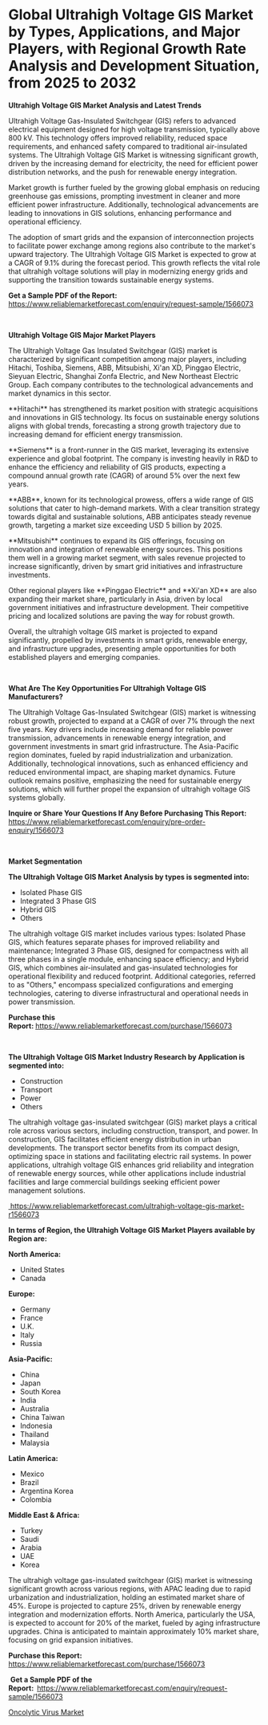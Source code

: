 <p><h1>Global Ultrahigh Voltage GIS Market by Types, Applications, and Major Players, with Regional Growth Rate Analysis and Development Situation, from 2025 to 2032</h1></p><p><strong>Ultrahigh Voltage GIS Market Analysis and Latest Trends</strong></p>
<p><p>Ultrahigh Voltage Gas-Insulated Switchgear (GIS) refers to advanced electrical equipment designed for high voltage transmission, typically above 800 kV. This technology offers improved reliability, reduced space requirements, and enhanced safety compared to traditional air-insulated systems. The Ultrahigh Voltage GIS Market is witnessing significant growth, driven by the increasing demand for electricity, the need for efficient power distribution networks, and the push for renewable energy integration. </p><p>Market growth is further fueled by the growing global emphasis on reducing greenhouse gas emissions, prompting investment in cleaner and more efficient power infrastructure. Additionally, technological advancements are leading to innovations in GIS solutions, enhancing performance and operational efficiency. </p><p>The adoption of smart grids and the expansion of interconnection projects to facilitate power exchange among regions also contribute to the market's upward trajectory. The Ultrahigh Voltage GIS Market is expected to grow at a CAGR of 9.1% during the forecast period. This growth reflects the vital role that ultrahigh voltage solutions will play in modernizing energy grids and supporting the transition towards sustainable energy systems.</p></p>
<p><strong>Get a Sample PDF of the Report:&nbsp;</strong> <a href="https://www.reliablemarketforecast.com/enquiry/request-sample/1566073?utm_campaign=3431&utm_medium=2&utm_source=Github&utm_content=ia&utm_term=22032025&utm_id=ultrahigh-voltage-gis">https://www.reliablemarketforecast.com/enquiry/request-sample/1566073</a></p>
<p>&nbsp;</p>
<p><strong>Ultrahigh Voltage GIS Major Market Players</strong></p>
<p><p>The Ultrahigh Voltage Gas Insulated Switchgear (GIS) market is characterized by significant competition among major players, including Hitachi, Toshiba, Siemens, ABB, Mitsubishi, Xi'an XD, Pinggao Electric, Sieyuan Electric, Shanghai Zonfa Electric, and New Northeast Electric Group. Each company contributes to the technological advancements and market dynamics in this sector.</p><p>**Hitachi** has strengthened its market position with strategic acquisitions and innovations in GIS technology. Its focus on sustainable energy solutions aligns with global trends, forecasting a strong growth trajectory due to increasing demand for efficient energy transmission.</p><p>**Siemens** is a front-runner in the GIS market, leveraging its extensive experience and global footprint. The company is investing heavily in R&D to enhance the efficiency and reliability of GIS products, expecting a compound annual growth rate (CAGR) of around 5% over the next few years.</p><p>**ABB**, known for its technological prowess, offers a wide range of GIS solutions that cater to high-demand markets. With a clear transition strategy towards digital and sustainable solutions, ABB anticipates steady revenue growth, targeting a market size exceeding USD 5 billion by 2025.</p><p>**Mitsubishi** continues to expand its GIS offerings, focusing on innovation and integration of renewable energy sources. This positions them well in a growing market segment, with sales revenue projected to increase significantly, driven by smart grid initiatives and infrastructure investments.</p><p>Other regional players like **Pinggao Electric** and **Xi'an XD** are also expanding their market share, particularly in Asia, driven by local government initiatives and infrastructure development. Their competitive pricing and localized solutions are paving the way for robust growth.</p><p>Overall, the ultrahigh voltage GIS market is projected to expand significantly, propelled by investments in smart grids, renewable energy, and infrastructure upgrades, presenting ample opportunities for both established players and emerging companies.</p></p>
<p>&nbsp;</p>
<p><strong>What Are The Key Opportunities For Ultrahigh Voltage GIS Manufacturers?</strong></p>
<p><p>The Ultrahigh Voltage Gas-Insulated Switchgear (GIS) market is witnessing robust growth, projected to expand at a CAGR of over 7% through the next five years. Key drivers include increasing demand for reliable power transmission, advancements in renewable energy integration, and government investments in smart grid infrastructure. The Asia-Pacific region dominates, fueled by rapid industrialization and urbanization. Additionally, technological innovations, such as enhanced efficiency and reduced environmental impact, are shaping market dynamics. Future outlook remains positive, emphasizing the need for sustainable energy solutions, which will further propel the expansion of ultrahigh voltage GIS systems globally.</p></p>
<p><strong>Inquire or Share Your Questions If Any Before Purchasing This Report:</strong> <a href="https://www.reliablemarketforecast.com/enquiry/pre-order-enquiry/1566073?utm_campaign=3431&utm_medium=2&utm_source=Github&utm_content=ia&utm_term=22032025&utm_id=ultrahigh-voltage-gis">https://www.reliablemarketforecast.com/enquiry/pre-order-enquiry/1566073</a></p>
<p>&nbsp;</p>
<p><strong>Market Segmentation</strong></p>
<p><strong>The Ultrahigh Voltage GIS Market Analysis by types is segmented into:</strong></p>
<p><ul><li>Isolated Phase GIS</li><li>Integrated 3 Phase GIS</li><li>Hybrid GIS</li><li>Others</li></ul></p>
<p><p>The ultrahigh voltage GIS market includes various types: Isolated Phase GIS, which features separate phases for improved reliability and maintenance; Integrated 3 Phase GIS, designed for compactness with all three phases in a single module, enhancing space efficiency; and Hybrid GIS, which combines air-insulated and gas-insulated technologies for operational flexibility and reduced footprint. Additional categories, referred to as "Others," encompass specialized configurations and emerging technologies, catering to diverse infrastructural and operational needs in power transmission.</p></p>
<p><strong>Purchase this Report:&nbsp;</strong><a href="https://www.reliablemarketforecast.com/purchase/1566073?utm_campaign=3431&utm_medium=2&utm_source=Github&utm_content=ia&utm_term=22032025&utm_id=ultrahigh-voltage-gis">https://www.reliablemarketforecast.com/purchase/1566073</a></p>
<p>&nbsp;</p>
<p><strong>The Ultrahigh Voltage GIS Market Industry Research by Application is segmented into:</strong></p>
<p><ul><li>Construction</li><li>Transport</li><li>Power</li><li>Others</li></ul></p>
<p><p>The ultrahigh voltage gas-insulated switchgear (GIS) market plays a critical role across various sectors, including construction, transport, and power. In construction, GIS facilitates efficient energy distribution in urban developments. The transport sector benefits from its compact design, optimizing space in stations and facilitating electric rail systems. In power applications, ultrahigh voltage GIS enhances grid reliability and integration of renewable energy sources, while other applications include industrial facilities and large commercial buildings seeking efficient power management solutions.</p></p>
<p><a href="https://www.reliablemarketforecast.com/ultrahigh-voltage-gis-market-r1566073?utm_campaign=3431&utm_medium=2&utm_source=Github&utm_content=ia&utm_term=22032025&utm_id=ultrahigh-voltage-gis">&nbsp;https://www.reliablemarketforecast.com/ultrahigh-voltage-gis-market-r1566073</a></p>
<p><strong>In terms of Region, the Ultrahigh Voltage GIS Market Players available by Region are:</strong></p>
<p>
    <p> <strong> North America: </strong>
        <ul>
            <li>United States</li>
            <li>Canada</li>
        </ul>
        </p> 
    <p> <strong> Europe: </strong>
        <ul>
            <li>Germany</li>
            <li>France</li>
            <li>U.K.</li>
            <li>Italy</li>
            <li>Russia</li>
        </ul>
        </p> 
    <p> <strong> Asia-Pacific: </strong>
        <ul>
            <li>China</li>
            <li>Japan</li>
            <li>South Korea</li>
            <li>India</li>
            <li>Australia</li>
            <li>China Taiwan</li>
            <li>Indonesia</li>
            <li>Thailand</li>
            <li>Malaysia</li>
        </ul>
        </p> 
    <p> <strong> Latin America: </strong>
        <ul>
            <li>Mexico</li>
            <li>Brazil</li>
            <li>Argentina Korea</li>
            <li>Colombia</li>
        </ul>
        </p> 
    <p> <strong> Middle East & Africa: </strong>
        <ul>
            <li>Turkey</li>
            <li>Saudi</li>
            <li>Arabia</li>
            <li>UAE</li>
            <li>Korea</li>
        </ul>
    </p>
    </p>
<p><p>The ultrahigh voltage gas-insulated switchgear (GIS) market is witnessing significant growth across various regions, with APAC leading due to rapid urbanization and industrialization, holding an estimated market share of 45%. Europe is projected to capture 25%, driven by renewable energy integration and modernization efforts. North America, particularly the USA, is expected to account for 20% of the market, fueled by aging infrastructure upgrades. China is anticipated to maintain approximately 10% market share, focusing on grid expansion initiatives.</p></p>
<p><strong>Purchase this Report: </strong><a href="https://www.reliablemarketforecast.com/purchase/1566073?utm_campaign=3431&utm_medium=2&utm_source=Github&utm_content=ia&utm_term=22032025&utm_id=ultrahigh-voltage-gis">https://www.reliablemarketforecast.com/purchase/1566073</a></p>
<p>&nbsp;<strong>Get a Sample PDF of the Report:&nbsp;&nbsp;</strong><a href="https://www.reliablemarketforecast.com/enquiry/request-sample/1566073?utm_campaign=3431&utm_medium=2&utm_source=Github&utm_content=ia&utm_term=22032025&utm_id=ultrahigh-voltage-gis">https://www.reliablemarketforecast.com/enquiry/request-sample/1566073</a></p>
<p><strong></strong></p>
<p><p><a href="https://github.com/abidomamen/Market-Research-Report-List-1/blob/main/oncolytic-virus-market.md?utm_campaign=3431&utm_medium=2&utm_source=Github&utm_content=ia&utm_term=22032025&utm_id=ultrahigh-voltage-gis">Oncolytic Virus Market</a></p></p>